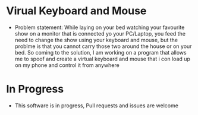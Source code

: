 # Virual Keyboard and Mouse
- Problem statement: While laying on your bed watching your favourite show on a monitor that is connected yo your PC/Laptop, you feed the need to change the show using your keyboard and mouse, but the problme is that you cannot carry those two around the house or on your bed. So coming to the solution, I am working on a program that allows me to spoof and create a virtual keyboard and mouse that i con load up on my phone and control it from anywhere

# In Progress
- This software is in progress, Pull requests and issues are welcome